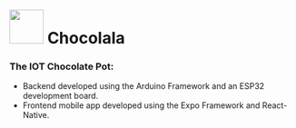 <div>
  <h1> <img src="https://user-images.githubusercontent.com/78126968/234594215-d0c43b21-d4d9-4227-b0b2-731071334418.png" width="60" height="60"> Chocolala  </h1>
</div>

### The IOT Chocolate Pot:

- Backend developed using the Arduino Framework and an ESP32 development board.
- Frontend mobile app developed using the Expo Framework and React-Native.
